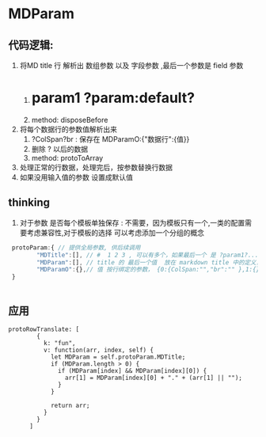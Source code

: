 # MDParam

## 代码逻辑:
1. 将MD title 行 解析出 数组参数 以及 字段参数 ,最后一个参数是 field 参数 
    1. #   param1   ?param:default? 
    2. method: disposeBefore
2. 将每个数据行的参数值解析出来
    1. ?ColSpan?br    : 保存在  MDParamO:{"数据行":{值}}
    2. 删除 ? 以后的数据
    3. method: protoToArray 
3. 处理正常的行数据，处理完后，按参数替换行数据
4. 如果没用输入值的参数 设置成默认值

## thinking
1. 对于参数 是否每个模板单独保存
    : 不需要，因为模板只有一个,一类的配置需要考虑兼容性,对于模板的选择 可以考虑添加一个分组的概念

``` js
 protoParam:{ // 提供全局参数, 供后续调用
        "MDTitle":[], // #  1 2 3 , 可以有多个，如果最后一个 是 ?param1?... 方式 那么 可以理解为全局的，建议用在第一个
        "MDParam":[], // title 的 最后一个值  放在 markdown title 中的定义，目前支持用(?param1) 模式 取值是 ?  ?ColSpan?br  
        "MDParamO":{},// 值 按行绑定的参数， {0:{ColSpan:"","br":"" },1:{} }
 }



```

## 应用
 <!-- 将 数组行 前添加MD 参数  -->
    protoRowTranslate: [
            {
              k: "fun",
              v: function(arr, index, self) {
                let MDParam = self.protoParam.MDTitle;
                if (MDParam.length > 0) {
                  if (MDParam[index] && MDParam[index][0]) {
                    arr[1] = MDParam[index][0] + "." + (arr[1] || "");
                  }
                }

                return arr;
              }
            }
          ]